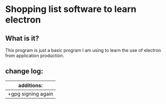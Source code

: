 # Shopping list software to learn electron


## What is it?
This program is just a basic program I am using to learn the use of electron from application production.


## change log: 
|additions:|
|-------------------|
| +gpg signing again |
